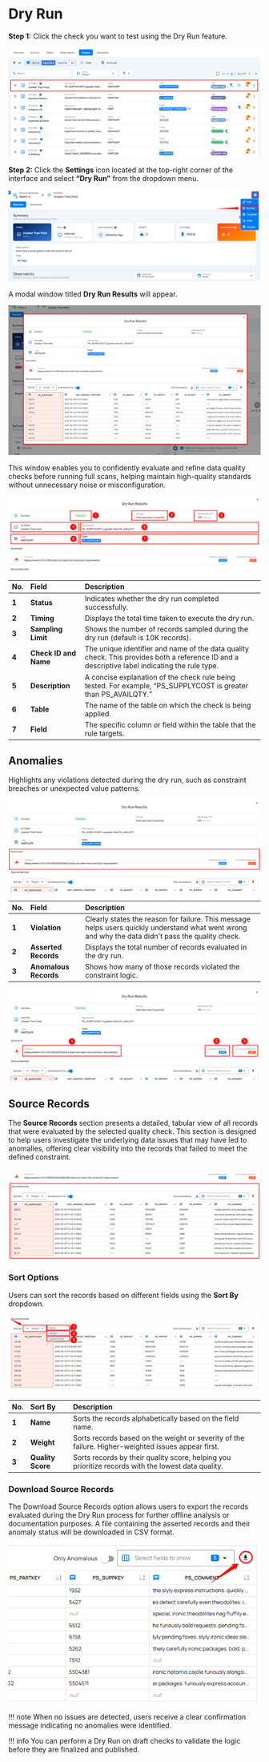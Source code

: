 # Dry Run

**Step 1:** Click the check you want to test using the Dry Run feature.

![click-check](../assets/datastore-checks/dry-run/click-check-light.png)

**Step 2:** Click the **Settings** icon located at the top-right corner of the interface and select **“Dry Run”** from the dropdown menu.

![dry-run](../assets/datastore-checks/dry-run/dry-run-light.png)

A modal window titled **Dry Run Results** will appear.

![results](../assets/datastore-checks/dry-run/results-light.png)

This window enables you to confidently evaluate and refine data quality checks before running full scans, helping maintain high-quality standards without unnecessary noise or misconfiguration.

![fields](../assets/datastore-checks/dry-run/fields-light.png)

| No. | Field | Description |
| :---- | :---- | :---- |
| **1** | **Status** | Indicates whether the dry run completed successfully. |
| **2** | **Timing** | Displays the total time taken to execute the dry run. |
| **3** | **Sampling Limit** | Shows the number of records sampled during the dry run (default is 10K records). |
| **4** | **Check ID and Name** | The unique identifier and name of the data quality check. This provides both a reference ID and a descriptive label indicating the rule type. |
| **5** | **Description** | A concise explanation of the check rule being tested. For example, “PS_SUPPLYCOST is greater than PS_AVAILQTY.” |
| **6** | **Table** | The name of the table on which the check is being applied. |
| **7** | **Field** | The specific column or field within the table that the rule targets. |

## Anomalies

Highlights any violations detected during the dry run, such as constraint breaches or unexpected value patterns.

![anomalies](../assets/datastore-checks/dry-run/anomalies-light.png)

| No. | Field | Description |
| :---- | :---- | :---- |
| **1** | **Violation** | Clearly states the reason for failure. This message helps users quickly understand what went wrong and why the data didn't pass the quality check. |
| **2** | **Asserted Records** | Displays the total number of records evaluated in the dry run. |
| **3** | **Anomalous Records** | Shows how many of those records violated the constraint logic. |

![fields](../assets/datastore-checks/dry-run/fields-light-1.png)

## Source Records

The **Source Records** section presents a detailed, tabular view of all records that were evaluated by the selected quality check. This section is designed to help users investigate the underlying data issues that may have led to anomalies, offering clear visibility into the records that failed to meet the defined constraint.

![source-records](../assets/datastore-checks/dry-run/source-records-light.png)

### Sort Options

Users can sort the records based on different fields using the **Sort By** dropdown.

![sort-options](../assets/datastore-checks/dry-run/sort-options-light.png)

| No. | Sort By | Description |
| :---- | :---- | :---- |
| **1** | **Name** | Sorts the records alphabetically based on the field name. |
| **2** | **Weight** | Sorts records based on the weight or severity of the failure. Higher-weighted issues appear first. |
| **3** | **Quality Score** | Sorts records by their quality score, helping you prioritize records with the lowest data quality. |

### Download Source Records

The Download Source Records option allows users to export the records evaluated during the Dry Run process for further offline analysis or documentation purposes. A file containing the asserted records and their anomaly status will be downloaded in CSV format.

![download-records](../assets/datastore-checks/dry-run/download-records-light.png)

!!! note
    When no issues are detected, users receive a clear confirmation message indicating no anomalies were identified.

!!! info
    You can perform a Dry Run on draft checks to validate the logic before they are finalized and published.